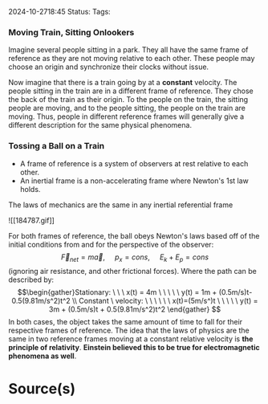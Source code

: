2024-10-2718:45
Status: 
Tags: 
### Moving Train, Sitting Onlookers
Imagine several people sitting in a park. They all have the same frame of reference as they are not moving relative to each other. These people may choose an origin and synchronize their clocks without issue. 

Now imagine that there is a train going by at a **constant** velocity. The people sitting in the train are in a different frame of reference. They chose the back of the train as their origin. To the people on the train, the sitting people are moving, and to the people sitting, the people on the train are moving. Thus, people in different reference frames will generally give a different description for the same physical phenomena. 
### Tossing a Ball on a Train 
- A frame of reference is a system of observers at rest relative to each other. 
- An inertial frame is a non-accelerating frame where Newton's 1st law holds. 

The laws of mechanics are the same in any inertial referential frame 

![[184787.gif]]

For both frames of reference, the ball obeys Newton's laws based off of the initial conditions from and for the perspective of the observer: 
$$\vec F_{net} =m\vec a , \ \ \ \ \ p_x =cons,  \ \ \ \ \ E_k+E_p = cons $$
(ignoring air resistance, and other frictional forces). Where the path can be described by: 
$$\begin{gather}Stationary: \ \ \ x(t) = 4m \  \ \ \ \ y(t)  = 1m + (0.5m/s)t-0.5(9.81m/s^2)t^2 
\\ Constant \ velocity: \ \ \ \ \ \  x(t)=(5m/s^)t \ \ \ \ \  y(t) = 3m + (0.5m/s)t + 0.5(9.81m/s^2)t^2
\end{gather}
$$
In both cases, the object takes the same amount of time to fall for their respective frames of reference. The idea that the laws of physics are the same in two reference frames moving at a constant relative velocity is **the principle of relativity**. **Einstein believed this to be true for electromagnetic phenomena as well**. 

 





# Source(s)
